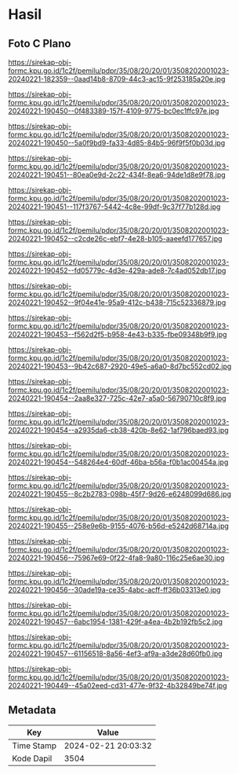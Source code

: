 # Hasil

## Foto C Plano

https://sirekap-obj-formc.kpu.go.id/1c2f/pemilu/pdpr/35/08/20/20/01/3508202001023-20240221-182359--0aad14b8-8709-44c3-ac15-9f253185a20e.jpg

https://sirekap-obj-formc.kpu.go.id/1c2f/pemilu/pdpr/35/08/20/20/01/3508202001023-20240221-190450--0f483389-157f-4109-9775-bc0ec1ffc97e.jpg

https://sirekap-obj-formc.kpu.go.id/1c2f/pemilu/pdpr/35/08/20/20/01/3508202001023-20240221-190450--5a0f9bd9-fa33-4d85-84b5-96f9f5f0b03d.jpg

https://sirekap-obj-formc.kpu.go.id/1c2f/pemilu/pdpr/35/08/20/20/01/3508202001023-20240221-190451--80ea0e9d-2c22-434f-8ea6-94de1d8e9f78.jpg

https://sirekap-obj-formc.kpu.go.id/1c2f/pemilu/pdpr/35/08/20/20/01/3508202001023-20240221-190451--117f3767-5442-4c8e-99df-9c37f77b128d.jpg

https://sirekap-obj-formc.kpu.go.id/1c2f/pemilu/pdpr/35/08/20/20/01/3508202001023-20240221-190452--c2cde26c-ebf7-4e28-b105-aaeefd177657.jpg

https://sirekap-obj-formc.kpu.go.id/1c2f/pemilu/pdpr/35/08/20/20/01/3508202001023-20240221-190452--fd05779c-4d3e-429a-ade8-7c4ad052db17.jpg

https://sirekap-obj-formc.kpu.go.id/1c2f/pemilu/pdpr/35/08/20/20/01/3508202001023-20240221-190452--9f04e41e-95a9-412c-b438-715c52336879.jpg

https://sirekap-obj-formc.kpu.go.id/1c2f/pemilu/pdpr/35/08/20/20/01/3508202001023-20240221-190453--f562d2f5-b958-4e43-b335-fbe09348b9f9.jpg

https://sirekap-obj-formc.kpu.go.id/1c2f/pemilu/pdpr/35/08/20/20/01/3508202001023-20240221-190453--9b42c687-2920-49e5-a6a0-8d7bc552cd02.jpg

https://sirekap-obj-formc.kpu.go.id/1c2f/pemilu/pdpr/35/08/20/20/01/3508202001023-20240221-190454--2aa8e327-725c-42e7-a5a0-56790710c8f9.jpg

https://sirekap-obj-formc.kpu.go.id/1c2f/pemilu/pdpr/35/08/20/20/01/3508202001023-20240221-190454--a2935da6-cb38-420b-8e62-1af796baed93.jpg

https://sirekap-obj-formc.kpu.go.id/1c2f/pemilu/pdpr/35/08/20/20/01/3508202001023-20240221-190454--548264e4-60df-46ba-b56a-f0b1ac00454a.jpg

https://sirekap-obj-formc.kpu.go.id/1c2f/pemilu/pdpr/35/08/20/20/01/3508202001023-20240221-190455--8c2b2783-098b-45f7-9d26-e6248099d686.jpg

https://sirekap-obj-formc.kpu.go.id/1c2f/pemilu/pdpr/35/08/20/20/01/3508202001023-20240221-190455--258e9e6b-9155-4076-b56d-e5242d68714a.jpg

https://sirekap-obj-formc.kpu.go.id/1c2f/pemilu/pdpr/35/08/20/20/01/3508202001023-20240221-190456--75967e69-0f22-4fa8-9a80-116c25e6ae30.jpg

https://sirekap-obj-formc.kpu.go.id/1c2f/pemilu/pdpr/35/08/20/20/01/3508202001023-20240221-190456--30ade19a-ce35-4abc-acff-ff36b03313e0.jpg

https://sirekap-obj-formc.kpu.go.id/1c2f/pemilu/pdpr/35/08/20/20/01/3508202001023-20240221-190457--6abc1954-1381-429f-a4ea-4b2b192fb5c2.jpg

https://sirekap-obj-formc.kpu.go.id/1c2f/pemilu/pdpr/35/08/20/20/01/3508202001023-20240221-190457--61156518-8a56-4ef3-af9a-a3de28d60fb0.jpg

https://sirekap-obj-formc.kpu.go.id/1c2f/pemilu/pdpr/35/08/20/20/01/3508202001023-20240221-190449--45a02eed-cd31-477e-9f32-4b32849be74f.jpg


## Metadata

| Key        | Value               |
| ---------- | ------------------- |
| Time Stamp | 2024-02-21 20:03:32 |
| Kode Dapil | 3504                |



